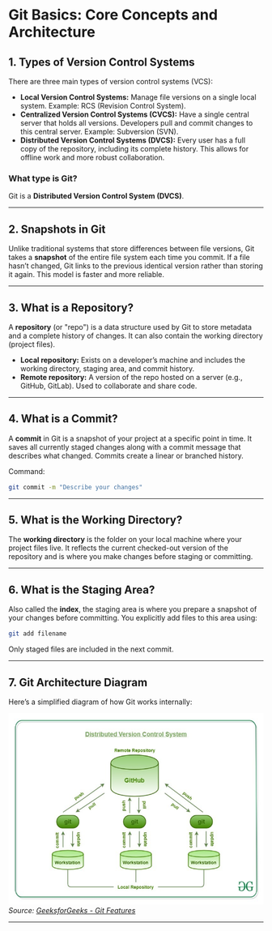 # Git Basics: Core Concepts and Architecture

## 1. Types of Version Control Systems

There are three main types of version control systems (VCS):

* **Local Version Control Systems:** Manage file versions on a single local system. Example: RCS (Revision Control System).
* **Centralized Version Control Systems (CVCS):** Have a single central server that holds all versions. Developers pull and commit changes to this central server. Example: Subversion (SVN).
* **Distributed Version Control Systems (DVCS):** Every user has a full copy of the repository, including its complete history. This allows for offline work and more robust collaboration.

### What type is Git?

Git is a **Distributed Version Control System (DVCS)**.

---

## 2. Snapshots in Git

Unlike traditional systems that store differences between file versions, Git takes a **snapshot** of the entire file system each time you commit. If a file hasn’t changed, Git links to the previous identical version rather than storing it again. This model is faster and more reliable.

---

## 3. What is a Repository?

A **repository** (or "repo") is a data structure used by Git to store metadata and a complete history of changes. It can also contain the working directory (project files).

* **Local repository:** Exists on a developer’s machine and includes the working directory, staging area, and commit history.
* **Remote repository:** A version of the repo hosted on a server (e.g., GitHub, GitLab). Used to collaborate and share code.

---

## 4. What is a Commit?

A **commit** in Git is a snapshot of your project at a specific point in time. It saves all currently staged changes along with a commit message that describes what changed. Commits create a linear or branched history.

Command:

```bash
git commit -m "Describe your changes"
```

---

## 5. What is the Working Directory?

The **working directory** is the folder on your local machine where your project files live. It reflects the current checked-out version of the repository and is where you make changes before staging or committing.

---

## 6. What is the Staging Area?

Also called the **index**, the staging area is where you prepare a snapshot of your changes before committing. You explicitly add files to this area using:

```bash
git add filename
```

Only staged files are included in the next commit.

---

## 7. Git Architecture Diagram

Here’s a simplified diagram of how Git works internally:

![Git Workflow](./assets/img/git.png)
*Source: [GeeksforGeeks - Git Features](https://www.geeksforgeeks.org/git-features/)*

---

